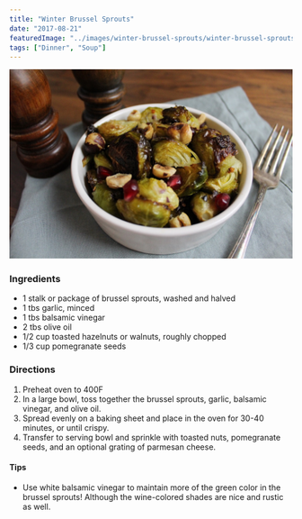 ```yaml
---
title: "Winter Brussel Sprouts"
date: "2017-08-21"
featuredImage: "../images/winter-brussel-sprouts/winter-brussel-sprouts.jpg"
tags: ["Dinner", "Soup"]
---
```



![Winter Brussel Sprouts](../images/winter-brussel-sprouts/winter-brussel-sprouts.jpg)

### Ingredients
- 1 stalk or package of brussel sprouts, washed and halved
- 1 tbs garlic, minced
- 1 tbs balsamic vinegar
- 2  tbs olive oil
- 1/2 cup toasted hazelnuts or walnuts, roughly chopped
- 1/3 cup pomegranate seeds

### Directions
1. Preheat oven to 400F
2. In a large bowl, toss together the brussel sprouts, garlic, balsamic vinegar, and olive oil. 
3. Spread evenly on a baking sheet and place in the oven for 30-40 minutes, or until crispy. 
4. Transfer to serving bowl and sprinkle with toasted nuts, pomegranate seeds, and an optional grating of parmesan cheese. 

#### Tips
- Use white balsamic vinegar to maintain more of the green color in the brussel sprouts! Although the wine-colored shades are nice and rustic as well.
